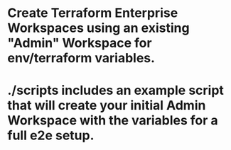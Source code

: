 # Create Terraform Enterprise Workspaces using an existing "Admin" Workspace for env/terraform variables.

# ./scripts includes an example script that will create your initial Admin Workspace with the variables for a full e2e setup.
